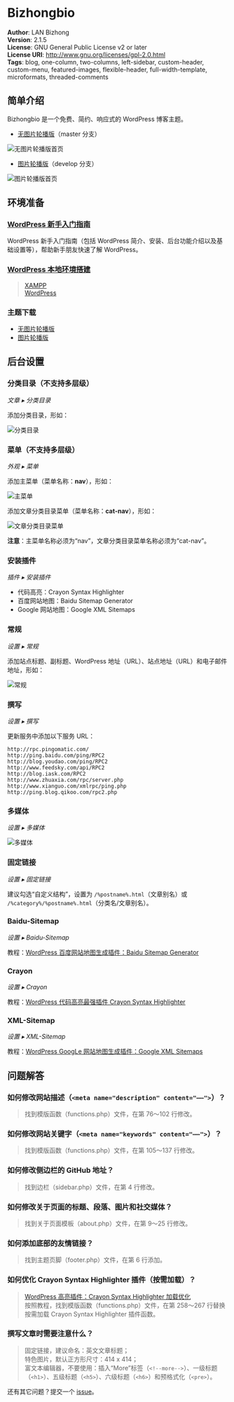 # Bizhongbio

**Author**: LAN Bizhong  
**Version**: 2.1.5  
**License**: GNU General Public License v2 or later  
**License URI**: http://www.gnu.org/licenses/gpl-2.0.html  
**Tags**: blog, one-column, two-columns, left-sidebar, custom-header, custom-menu, featured-images, flexible-header, full-width-template, microformats, threaded-comments

## 简单介绍

Bizhongbio 是一个免费、简约、响应式的 WordPress 博客主题。

- [无图片轮播版](https://github.com/bizhongbio/bizhongbio/tree/master)（master 分支）

![无图片轮播版首页](/_images/screenshot_home.png)

- [图片轮播版](https://github.com/bizhongbio/bizhongbio/tree/develop)（develop 分支）

![图片轮播版首页](/_images/screenshot_home-slides.png)

## 环境准备

### [WordPress 新手入门指南](https://www.wpdaxue.com/tutorials/start/)

WordPress 新手入门指南（包括 WordPress 简介、安装、后台功能介绍以及基础设置等），帮助新手朋友快速了解 WordPress。

### [WordPress 本地环境搭建](http://jingyan.baidu.com/article/90bc8fc82098def653640c88.html)

> [XAMPP](https://www.apachefriends.org/zh_cn/index.html)  
> [WordPress](https://cn.wordpress.org/)

### 主题下载

- [无图片轮播版](https://github.com/bizhongbio/bizhongbio/archive/master.zip)
- [图片轮播版](https://github.com/bizhongbio/bizhongbio/archive/develop.zip)

## 后台设置

### 分类目录（不支持多层级）

_文章 ▸ 分类目录_

添加分类目录，形如：

![分类目录](/_images/edit-tags_category.png)

### 菜单（不支持多层级）

_外观 ▸ 菜单_

添加主菜单（菜单名称：**nav**），形如：

![主菜单](/_images/nav-menus_nav.png)

添加文章分类目录菜单（菜单名称：**cat-nav**），形如：

![文章分类目录菜单](/_images/nav-menus_cat-nav.png)

**注意**：主菜单名称必须为“nav”，文章分类目录菜单名称必须为“cat-nav”。

### 安装插件

_插件 ▸ 安装插件_

- 代码高亮：Crayon Syntax Highlighter
- 百度网站地图：Baidu Sitemap Generator
- Google 网站地图：Google XML Sitemaps

### 常规

_设置 ▸ 常规_

添加站点标题、副标题、WordPress 地址（URL）、站点地址（URL）和电子邮件地址，形如：

![常规](/_images/options-general.png)

### 撰写

_设置 ▸ 撰写_

更新服务中添加以下服务 URL：

```
http://rpc.pingomatic.com/
http://ping.baidu.com/ping/RPC2
http://blog.youdao.com/ping/RPC2
http://www.feedsky.com/api/RPC2
http://blog.iask.com/RPC2
http://www.zhuaxia.com/rpc/server.php
http://www.xianguo.com/xmlrpc/ping.php
http://ping.blog.qikoo.com/rpc2.php
```

### 多媒体

_设置 ▸ 多媒体_

![多媒体](/_images/options-media.png)

### 固定链接

_设置 ▸ 固定链接_

建议勾选“自定义结构”，设置为 `/%postname%.html`（文章别名）或 `/%category%/%postname%.html`（分类名/文章别名）。

### Baidu-Sitemap

_设置 ▸ Baidu-Sitemap_

教程：[WordPress 百度网站地图生成插件：Baidu Sitemap Generator](https://www.wpdaxue.com/baidu-sitemap-generator.html)

### Crayon

_设置 ▸ Crayon_

教程：[WordPress 代码高亮最强插件 Crayon Syntax Highlighter](http://www.511yj.com/wordpress-crayon-syntax.html)

### XML-Sitemap

_设置 ▸ XML-Sitemap_

教程：[WordPress GoogLe 网站地图生成插件：Google XML Sitemaps](https://www.wpdaxue.com/google-xml-sitemaps.html)

## 问题解答

### 如何修改网站描述（`<meta name="description" content="⋯⋯">`）？

> 找到模版函数（functions.php）文件，在第 76～102 行修改。

### 如何修改网站关键字（`<meta name="keywords" content="⋯⋯">`）？

> 找到模版函数（functions.php）文件，在第 105～137 行修改。

### 如何修改侧边栏的 GitHub 地址？

> 找到边栏（sidebar.php）文件，在第 4 行修改。

### 如何修改关于页面的标题、段落、图片和社交媒体？

> 找到关于页面模板（about.php）文件，在第 9～25 行修改。

### 如何添加底部的友情链接？

> 找到主题页脚（footer.php）文件，在第 6 行添加。

### 如何优化 Crayon Syntax Highlighter 插件（按需加载）？

> [WordPress 高亮插件：Crayon Syntax Highlighter 加载优化](https://zhangge.net/4834.html)  
> 按照教程，找到模版函数（functions.php）文件，在第 258～267 行替换按需加载 Crayon Syntax Highlighter 插件函数。

### 撰写文章时需要注意什么？

> 固定链接，建议命名：英文文章标题；  
> 特色图片，默认正方形尺寸：414 x 414；  
> 富文本编辑器，不要使用：插入“More”标签（`<!--more-->`）、一级标题（`<h1>`）、五级标题（`<h5>`）、六级标题（`<h6>`）和预格式化（`<pre>`）。

还有其它问题？提交一个 [issue](https://github.com/bizhongbio/bizhongbio/issues/new)。
